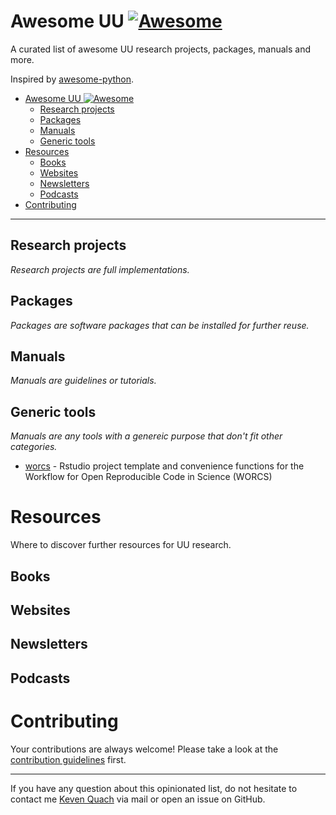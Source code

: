 # Awesome UU [![Awesome](https://cdn.rawgit.com/sindresorhus/awesome/d7305f38d29fed78fa85652e3a63e154dd8e8829/media/badge.svg)](https://github.com/sindresorhus/awesome)

A curated list of awesome UU research projects, packages, manuals and more.

Inspired by [awesome-python](https://github.com/vinta/awesome-python).

- [Awesome UU ![Awesome](https://github.com/sindresorhus/awesome)](#awesome-uu-)
  - [Research projects](#research-projects)
  - [Packages](#packages)
  - [Manuals](#manuals)
  - [Generic tools](#generic-tools)
- [Resources](#resources)
  - [Books](#books)
  - [Websites](#websites)
  - [Newsletters](#newsletters)
  - [Podcasts](#podcasts)
- [Contributing](#contributing)

---

## Research projects

*Research projects are full implementations.*

## Packages

*Packages are software packages that can be installed for further reuse.*

## Manuals

*Manuals are guidelines or tutorials.*

## Generic tools

*Manuals are any tools with a genereic purpose that don't fit other categories.*

* [worcs](https://github.com/cjvanlissa/worcs) - Rstudio project template and convenience functions for the Workflow     for Open Reproducible Code in Science (WORCS)

# Resources

Where to discover further resources for UU research.

## Books

## Websites

## Newsletters

## Podcasts

# Contributing

Your contributions are always welcome! Please take a look at the [contribution guidelines](https://github.com/vinta/awesome-python/blob/master/CONTRIBUTING.md) first.

---

If you have any question about this opinionated list, do not hesitate to contact me [Keven Quach](mailto:k.quach@uu.nl?subject=[GitHub]%20Awesome-UU) via mail or open an issue on GitHub.

